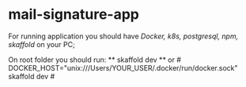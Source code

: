 # mail-signature-app

For running application you should have *Docker, k8s, postgresql, npm, skaffold* on your PC;

On root folder you should run:
** skaffold dev ** or # DOCKER_HOST="unix:///Users/YOUR_USER/.docker/run/docker.sock" skaffold dev #
